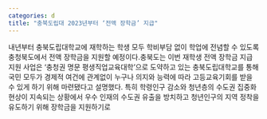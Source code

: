 ```yaml
---
categories: d
title: "충북도립대 2023년부터 ‘전액 장학금’ 지급"
---
```

내년부터 충북도립대학교에 재학하는 학생 모두 학비부담 없이 학업에 전념할 수 있도록 충청북도에서 전액 장학금을 지원할 예정이다.충북도는 이번 재학생 전액 장학금 지급 지원 사업은 ‘충청권 명문 평생직업교육대학’으로 도약하고 있는 충북도립대학교를 통해 국민 모두가 경제적 여건에 관계없이 누구나 의지와 능력에 따라 고등교육기회를 받을 수 있게 하기 위해 마련됐다고 설명했다. 특히 학령인구 감소와 청년층의 수도권 집중화 현상이 지속되는 상황에서 우수 인재의 수도권 유출을 방치하고 청년인구의 지역 정착을 유도하기 위해 장학금을 지원하기로